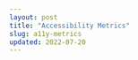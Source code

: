 ```yaml
---
layout: post
title: "Accessibility Metrics"
slug: a11y-metrics
updated: 2022-07-20
---
```




<!--more-->

